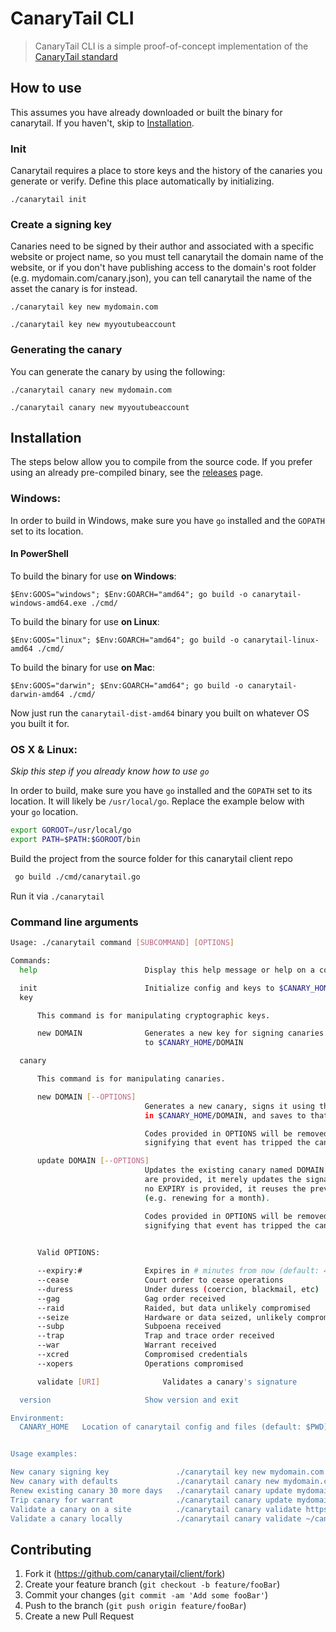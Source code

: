 # CanaryTail CLI
> CanaryTail CLI is a simple proof-of-concept implementation of the [CanaryTail standard](https://github.com/canarytail/standard)

## How to use

This assumes you have already downloaded or built the binary for canarytail. If you haven't, skip to [Installation](#installation).

### Init

Canarytail requires a place to store keys and the history of the canaries you generate or verify. Define this place automatically by initializing.

`./canarytail init`

### Create a signing key

Canaries need to be signed by their author and associated with a specific website or project name, so you must tell canarytail the domain name of the website, or if you don't have publishing access to the domain's root folder (e.g. mydomain.com/canary.json), you can tell canarytail the name of the asset the canary is for instead.

`./canarytail key new mydomain.com`

`./canarytail key new myyoutubeaccount`

### Generating the canary

You can generate the canary by using the following:

`./canarytail canary new mydomain.com`

`./canarytail canary new myyoutubeaccount`


## Installation

The steps below allow you to compile from the source code. If you prefer using an already pre-compiled binary, see the [releases](https://github.com/canarytail/client/releases) page.

### Windows:

In order to build in Windows, make sure you have `go` installed and the `GOPATH` set to its location.

#### In PowerShell

To build the binary for use **on Windows**:
```
$Env:GOOS="windows"; $Env:GOARCH="amd64"; go build -o canarytail-windows-amd64.exe ./cmd/
```

To build the binary for use **on Linux**:
```
$Env:GOOS="linux"; $Env:GOARCH="amd64"; go build -o canarytail-linux-amd64 ./cmd/
```

To build the binary for use **on Mac**:
```
$Env:GOOS="darwin"; $Env:GOARCH="amd64"; go build -o canarytail-darwin-amd64 ./cmd/
```

Now just run the `canarytail-dist-amd64` binary you built on whatever OS you built it for.

### OS X & Linux:

*Skip this step if you already know how to use `go`*

In order to build, make sure you have `go` installed and the `GOPATH` set to its location. It will likely be `/usr/local/go`. Replace the example below with your `go` location.

```sh
export GOROOT=/usr/local/go
export PATH=$PATH:$GOROOT/bin
```

Build the project from the source folder for this canarytail client repo

```sh
 go build ./cmd/canarytail.go
```

Run it via `./canarytail`


### Command line arguments

```sh
Usage: ./canarytail command [SUBCOMMAND] [OPTIONS]

Commands:
  help		                  Display this help message or help on a command

  init		                  Initialize config and keys to $CANARY_HOME
  key

      This command is for manipulating cryptographic keys.

      new DOMAIN              Generates a new key for signing canaries and saves
                              to $CANARY_HOME/DOMAIN

  canary

      This command is for manipulating canaries.

      new DOMAIN [--OPTIONS]
                              Generates a new canary, signs it using the key located
                              in $CANARY_HOME/DOMAIN, and saves to that same path.

                              Codes provided in OPTIONS will be removed from the canary,
                              signifying that event has tripped the canary.

      update DOMAIN [--OPTIONS]
                              Updates the existing canary named DOMAIN. If no OPTIONS
                              are provided, it merely updates the signature date. If
                              no EXPIRY is provided, it reuses the previous value
                              (e.g. renewing for a month).

                              Codes provided in OPTIONS will be removed from the canary,
                              signifying that event has tripped the canary.
                              

      Valid OPTIONS:

      --expiry:#              Expires in # minutes from now (default: 43200, one month)
      --cease                 Court order to cease operations
      --duress                Under duress (coercion, blackmail, etc)
      --gag                   Gag order received
      --raid                  Raided, but data unlikely compromised
      --seize                 Hardware or data seized, unlikely compromised
      --subp                  Subpoena received
      --trap                  Trap and trace order received
      --war                   Warrant received
      --xcred                 Compromised credentials
      --xopers                Operations compromised

      validate [URI]              Validates a canary's signature

  version	                  Show version and exit

Environment:
  CANARY_HOME	Location of canarytail config and files (default: $PWD)


Usage examples:

New canary signing key               ./canarytail key new mydomain.com
New canary with defaults             ./canarytail canary new mydomain.com      
Renew existing canary 30 more days   ./canarytail canary update mydomain.com
Trip canary for warrant              ./canarytail canary update mydomain.com --WAR
Validate a canary on a site          ./canarytail canary validate https://mydomain.com/canary.json
Validate a canary locally            ./canarytail canary validate ~/canary.json
```



## Contributing

1. Fork it (<https://github.com/canarytail/client/fork>)
2. Create your feature branch (`git checkout -b feature/fooBar`)
3. Commit your changes (`git commit -am 'Add some fooBar'`)
4. Push to the branch (`git push origin feature/fooBar`)
5. Create a new Pull Request

